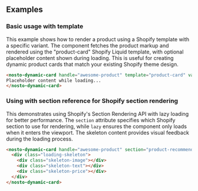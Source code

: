 ## Examples

### Basic usage with template

This example shows how to render a product using a Shopify template with a specific variant. The component fetches the product markup and rendered using the "product-card" Shopify Liquid template, with optional placeholder content shown during loading. This is useful for creating dynamic product cards that match your existing Shopify theme design.

```html
<nosto-dynamic-card handle="awesome-product" template="product-card" variant-id="123456">
Placeholder content while loading...
</nosto-dynamic-card>
```

### Using with section reference for Shopify section rendering

This demonstrates using Shopify's Section Rendering API with lazy loading for better performance. The `section` attribute specifies which Shopify section to use for rendering, while `lazy` ensures the component only loads when it enters the viewport. The skeleton content provides visual feedback during the loading process.

```html
<nosto-dynamic-card handle="awesome-product" section="product-recommendation-card" lazy>
  <div class="loading-skeleton">
    <div class="skeleton-image"></div>
    <div class="skeleton-text"></div>
    <div class="skeleton-price"></div>
  </div>
</nosto-dynamic-card>
```
